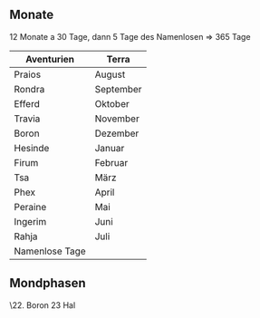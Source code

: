 ## Monate
12 Monate a 30 Tage, dann 5 Tage des Namenlosen => 365 Tage

| Aventurien     | Terra     |
| -------------- | --------- |
| Praios         | August    |
| Rondra         | September |
| Efferd         | Oktober   |
| Travia         | November  |
| Boron          | Dezember  |
| Hesinde        | Januar    |
| Firum          | Februar   |
| Tsa            | März      |
| Phex           | April     |
| Peraine        | Mai       |
| Ingerim        | Juni      |
| Rahja          | Juli      |
| Namenlose Tage |           |

## Mondphasen
 \22. Boron 23 Hal
 